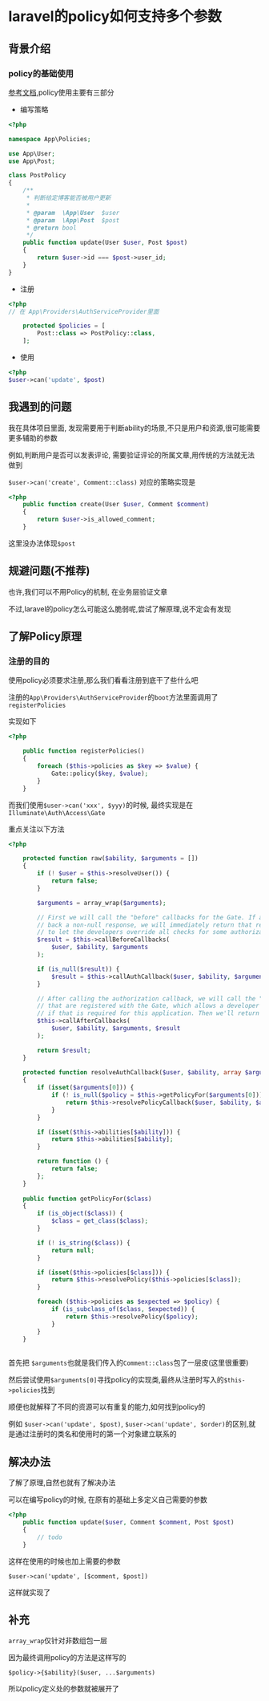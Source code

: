 # laravel的policy如何支持多个参数
## 背景介绍
### policy的基础使用
[参考文档](http://d.laravel-china.org/docs/5.4/authorization#authorizing-actions-using-policies),policy使用主要有三部分

- 编写策略

```php
<?php

namespace App\Policies;

use App\User;
use App\Post;

class PostPolicy
{
    /**
     * 判断给定博客能否被用户更新
     *
     * @param  \App\User  $user
     * @param  \App\Post  $post
     * @return bool
     */
    public function update(User $user, Post $post)
    {
        return $user->id === $post->user_id;
    }
}

```

- 注册

```php
<?php
// 在 App\Providers\AuthServiceProvider里面

    protected $policies = [
        Post::class => PostPolicy::class,
    ];
```

- 使用

```php
<?php
$user->can('update', $post)

```

## 我遇到的问题
我在具体项目里面, 发现需要用于判断ability的场景,不只是用户和资源,很可能需要更多辅助的参数

例如,判断用户是否可以发表评论, 需要验证评论的所属文章,用传统的方法就无法做到

``` $user->can('create', Comment::class) ``` 对应的策略实现是

```php
<?php
    public function create(User $user, Comment $comment)
    {
        return $user->is_allowed_comment;
    }

```

这里没办法体现```$post```

## 规避问题(不推荐)
也许,我们可以不用Policy的机制, 在业务层验证文章

不过,laravel的policy怎么可能这么脆弱呢,尝试了解原理,说不定会有发现

## 了解Policy原理
### 注册的目的
使用policy必须要求注册,那么我们看看注册到底干了些什么吧

注册的```App\Providers\AuthServiceProvider```的```boot```方法里面调用了```registerPolicies```

实现如下
```php
<?php

    public function registerPolicies()
    {
        foreach ($this->policies as $key => $value) {
            Gate::policy($key, $value);
        }
    }

```

而我们使用```$user->can('xxx', $yyy)```的时候, 最终实现是在```Illuminate\Auth\Access\Gate```

重点关注以下方法
```php
<?php

    protected function raw($ability, $arguments = [])
    {
        if (! $user = $this->resolveUser()) {
            return false;
        }

        $arguments = array_wrap($arguments);

        // First we will call the "before" callbacks for the Gate. If any of these give
        // back a non-null response, we will immediately return that result in order
        // to let the developers override all checks for some authorization cases.
        $result = $this->callBeforeCallbacks(
            $user, $ability, $arguments
        );

        if (is_null($result)) {
            $result = $this->callAuthCallback($user, $ability, $arguments);
        }

        // After calling the authorization callback, we will call the "after" callbacks
        // that are registered with the Gate, which allows a developer to do logging
        // if that is required for this application. Then we'll return the result.
        $this->callAfterCallbacks(
            $user, $ability, $arguments, $result
        );

        return $result;
    }
    
    protected function resolveAuthCallback($user, $ability, array $arguments)
    {
        if (isset($arguments[0])) {
            if (! is_null($policy = $this->getPolicyFor($arguments[0]))) {
                return $this->resolvePolicyCallback($user, $ability, $arguments, $policy);
            }
        }

        if (isset($this->abilities[$ability])) {
            return $this->abilities[$ability];
        }

        return function () {
            return false;
        };
    }
    
    public function getPolicyFor($class)
    {
        if (is_object($class)) {
            $class = get_class($class);
        }

        if (! is_string($class)) {
            return null;
        }

        if (isset($this->policies[$class])) {
            return $this->resolvePolicy($this->policies[$class]);
        }

        foreach ($this->policies as $expected => $policy) {
            if (is_subclass_of($class, $expected)) {
                return $this->resolvePolicy($policy);
            }
        }
    }
    
```


首先把 ```$arguments```也就是我们传入的```Comment::class```包了一层皮(这里很重要)

然后尝试使用```$arguments[0]```寻找policy的实现类,最终从注册时写入的```$this->policies```找到

顺便也就解释了不同的资源可以有重复的能力,如何找到policy的

例如 ```$user->can('update', $post)```, ```$user->can('update', $order)```的区别,就是通过注册时的类名和使用时的第一个对象建立联系的


## 解决办法

了解了原理,自然也就有了解决办法

可以在编写policy的时候, 在原有的基础上多定义自己需要的参数
```php
<?php
    public function update($user, Comment $comment, Post $post)
    {
		// todo
    }
```

这样在使用的时候也加上需要的参数

```
$user->can('update', [$comment, $post])
```

这样就实现了

## 补充
```array_wrap```仅针对非数组包一层

因为最终调用policy的方法是这样写的

```
$policy->{$ability}($user, ...$arguments)
```

所以policy定义处的参数就被展开了
